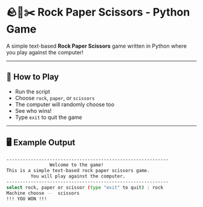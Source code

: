 # 🪨📄✂️ Rock Paper Scissors - Python Game

A simple text-based **Rock Paper Scissors** game written in Python where you play against the computer!

---

## 🚀 How to Play

- Run the script
- Choose `rock`, `paper`, or `scissors`
- The computer will randomly choose too
- See who wins!
- Type `exit` to quit the game

---

## 🖥️ Example Output

```bash
------------------------------------------------------------
                Welcome to the game!
This is a simple text-based rock paper scissors game.
         You will play against the computer.
------------------------------------------------------------
select rock, paper or scissor (type "exit" to quit) : rock
Machine choose --  scissors
!!! YOU WON !!!
